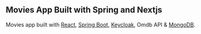 ## Movies App Built with Spring and Nextjs

Movies app built with [React](https://reactjs.org), [Spring Boot](https://docs.spring.io/), [Keycloak](https://keycloak.org), Omdb API & [MongoDB](https://mongodb.com).
